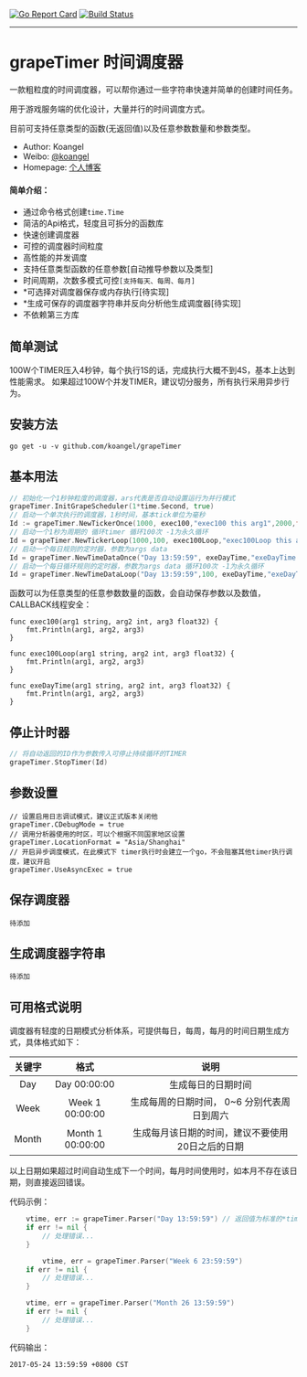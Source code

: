  [![Go Report Card](https://goreportcard.com/badge/github.com/koangel/grapeTimer)](https://goreportcard.com/report/github.com/koangel/grapeTimer)  [![Build Status](https://secure.travis-ci.org/koangel/grapeTimer.png)](http://travis-ci.org/koangel/grapeTimer)

---
# **grapeTimer 时间调度器**

一款粗粒度的时间调度器，可以帮你通过一些字符串快速并简单的创建时间任务。

用于游戏服务端的优化设计，大量并行的时间调度方式。

目前可支持任意类型的函数(无返回值)以及任意参数数量和参数类型。

- Author: Koangel
- Weibo: [@koangel](http://weibo.com/koangel)
- Homepage: [个人博客](http://grapec.me)

#### 简单介绍：
- 通过命令格式创建`time.Time`
- 简洁的Api格式，轻度且可拆分的函数库
- 快速创建调度器
- 可控的调度器时间粒度
- 高性能的并发调度
- 支持任意类型函数的任意参数[自动推导参数以及类型]
- 时间周期，次数多模式可控`[支持每天、每周、每月]`
- *可选择对调度器保存或内存执行[待实现]
- *生成可保存的调度器字符串并反向分析他生成调度器[待实现]
- 不依赖第三方库

## **简单测试**

100W个TIMER压入4秒钟，每个执行1S的话，完成执行大概不到4S，基本上达到性能需求。
如果超过100W个并发TIMER，建议切分服务，所有执行采用异步行为。

## **安装方法**

```
go get -u -v github.com/koangel/grapeTimer
```

## **基本用法**

``` Go
// 初始化一个1秒钟粒度的调度器，ars代表是否自动设置运行为并行模式
grapeTimer.InitGrapeScheduler(1*time.Second, true)
// 启动一个单次执行的调度器，1秒时间，基本tick单位为毫秒
Id := grapeTimer.NewTickerOnce(1000, exec100,"exec100 this arg1",2000,float32(200.5))
// 启动一个1秒为周期的 循环timer 循环100次 -1为永久循环
Id = grapeTimer.NewTickerLoop(1000,100, exec100Loop,"exec100Loop this arg1",2000,float32(200.5))
// 启动一个每日规则的定时器，参数为args data
Id = grapeTimer.NewTimeDataOnce("Day 13:59:59", exeDayTime,"exeDayTime this arg1",2000,float32(200.5))
// 启动一个每日循环规则的定时器，参数为args data 循环100次 -1为永久循环
Id = grapeTimer.NewTimeDataLoop("Day 13:59:59",100, exeDayTime,"exeDayTime this arg1",2000,float32(200.5))
```

函数可以为任意类型的任意参数数量的函数，会自动保存参数以及数值，CALLBACK线程安全：
```
func exec100(arg1 string, arg2 int, arg3 float32) {
	fmt.Println(arg1, arg2, arg3)
}

func exec100Loop(arg1 string, arg2 int, arg3 float32) {
	fmt.Println(arg1, arg2, arg3)
}

func exeDayTime(arg1 string, arg2 int, arg3 float32) {
	fmt.Println(arg1, arg2, arg3)
}
```
## **停止计时器**

```Go
// 将自动返回的ID作为参数传入可停止持续循环的TIMER
grapeTimer.StopTimer(Id)
```

## **参数设置**

```
// 设置启用日志调试模式，建议正式版本关闭他
grapeTimer.CDebugMode = true
// 调用分析器使用的时区，可以个根据不同国家地区设置 
grapeTimer.LocationFormat = "Asia/Shanghai"
// 开启异步调度模式，在此模式下 timer执行时会建立一个go，不会阻塞其他timer执行调度，建议开启
grapeTimer.UseAsyncExec = true
```

## **保存调度器**

```
待添加
```

## **生成调度器字符串**

```
待添加
```

## **可用格式说明**

调度器有轻度的日期模式分析体系，可提供每日，每周，每月的时间日期生成方式，具体格式如下：

|关键字|格式|说明|
|:----------:|:-------:|:----------:|
|Day|Day 00:00:00|生成每日的日期时间|
|Week|Week 1 00:00:00|生成每周的日期时间， 0~6 分别代表周日到周六|
|Month|Month 1 00:00:00|生成每月该日期的时间，建议不要使用20日之后的日期|

以上日期如果超过时间自动生成下一个时间，每月时间使用时，如本月不存在该日期，则直接返回错误。

代码示例：

```go
	vtime, err := grapeTimer.Parser("Day 13:59:59") // 返回值为标准的*time.Time
	if err != nil {
		// 处理错误...
	}

        vtime, err = grapeTimer.Parser("Week 6 23:59:59")
	if err != nil {
		// 处理错误...
	}

	vtime, err = grapeTimer.Parser("Month 26 13:59:59")
	if err != nil {
		// 处理错误...
	}
```
代码输出：

```
2017-05-24 13:59:59 +0800 CST
```